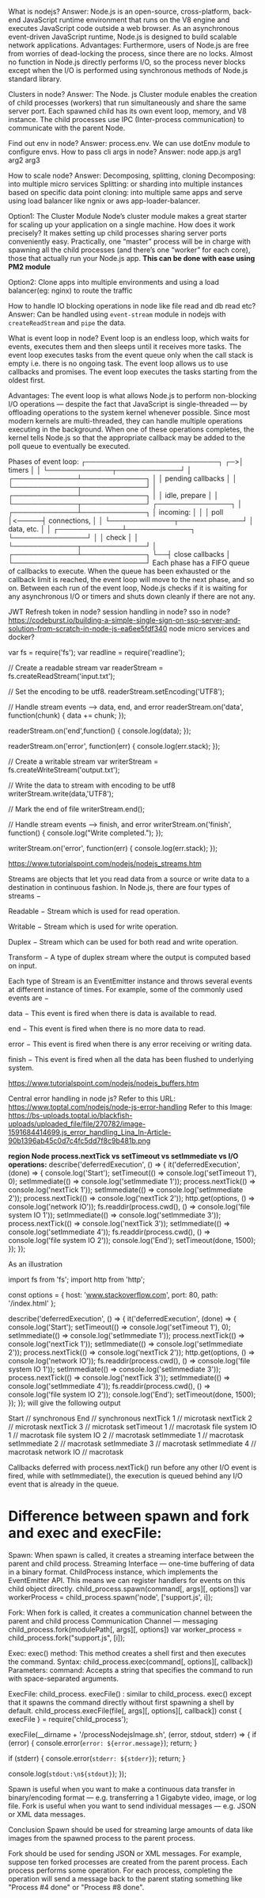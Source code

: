 What is nodejs?
Answer:
Node.js is an open-source, cross-platform, back-end JavaScript runtime environment that runs on the V8 engine and executes JavaScript code outside a web browser.
As an asynchronous event-driven JavaScript runtime, Node.js is designed to build scalable network applications.
Advantages:
Furthermore, users of Node.js are free from worries of dead-locking the process, since there are no locks.
Almost no function in Node.js directly performs I/O, so the process never blocks except when the I/O is performed using synchronous methods of Node.js standard library.

Clusters in node?
Answer:
The Node. js Cluster module enables the creation of child processes (workers) that run simultaneously and share the same server port. Each spawned child has its own event loop, memory, and V8 instance. The child processes use IPC (Inter-process communication) to communicate with the parent Node.

Find out env in node? Answer: process.env. We can use dotEnv module to configure envs.
How to pass cli args in node? Answer: node app.js arg1 arg2 arg3

How to scale node?
Answer: Decomposing, splitting, cloning
Decomposing: into multiple micro services
Splitting: or sharding into multiple instances based on specific data point
cloning: into multiple same apps and serve using load balancer like ngnix or aws app-loader-balancer.

Option1:
The Cluster Module
Node’s cluster module makes a great starter for scaling up your application on a single machine.
How does it work precisely?
It makes setting up child processes sharing server ports conveniently easy.
Practically, one “master” process will be in charge with spawning all the child processes (and there’s one “worker” for each core), those that actually run your Node.js app.
**This can be done with ease using PM2 module**

Option2:
Clone apps into multiple environments and using a load balancer(eg: nginx) to route the traffic

How to handle IO blocking operations in node like file read and db read etc?
Answer: Can be handled using `event-stream` module in nodejs with `createReadStream` and `pipe` the data.

What is event loop in node?
Event loop is an endless loop, which waits for events, executes them and then sleeps until it receives more tasks.
The event loop executes tasks from the event queue only when the call stack is empty i.e. there is no ongoing task.
The event loop allows us to use callbacks and promises.
The event loop executes the tasks starting from the oldest first.

Advantages:
The event loop is what allows Node.js to perform non-blocking I/O operations — despite the fact that JavaScript is single-threaded — by offloading operations to the system kernel whenever possible.
Since most modern kernels are multi-threaded, they can handle multiple operations executing in the background. When one of these operations completes, the kernel tells Node.js so that the appropriate callback may be added to the poll queue to eventually be executed.

Phases of event loop:
  ┌───────────────────────────┐
┌─>│           timers          │
│  └─────────────┬─────────────┘
│  ┌─────────────┴─────────────┐
│  │     pending callbacks     │
│  └─────────────┬─────────────┘
│  ┌─────────────┴─────────────┐
│  │       idle, prepare       │
│  └─────────────┬─────────────┘      ┌───────────────┐
│  ┌─────────────┴─────────────┐      │   incoming:   │
│  │           poll            │<─────┤  connections, │
│  └─────────────┬─────────────┘      │   data, etc.  │
│  ┌─────────────┴─────────────┐      └───────────────┘
│  │           check           │
│  └─────────────┬─────────────┘
│  ┌─────────────┴─────────────┐
└──┤      close callbacks      │
   └───────────────────────────┘
   Each phase has a FIFO queue of callbacks to execute.
   When the queue has been exhausted or the callback limit is reached, the event loop will move to the next phase, and so on.
   Between each run of the event loop, Node.js checks if it is waiting for any asynchronous I/O or timers and shuts down cleanly if there are not any.


JWT Refresh token in node?
session handling in node?
sso in node? https://codeburst.io/building-a-simple-single-sign-on-sso-server-and-solution-from-scratch-in-node-js-ea6ee5fdf340
node micro services and docker?

<!-- #region  File streams in node? or How to read a large file in node?-->
<!-- READ -->

var fs = require('fs');
var readline = require('readline');

// Create a readable stream
var readerStream = fs.createReadStream('input.txt');

// Set the encoding to be utf8.
readerStream.setEncoding('UTF8');

// Handle stream events --> data, end, and error
readerStream.on('data', function(chunk) {
data += chunk;
});

readerStream.on('end',function() {
console.log(data);
});

readerStream.on('error', function(err) {
console.log(err.stack);
});

<!-- WRITE -->

// Create a writable stream
var writerStream = fs.createWriteStream('output.txt');

// Write the data to stream with encoding to be utf8
writerStream.write(data,'UTF8');

// Mark the end of file
writerStream.end();

// Handle stream events --> finish, and error
writerStream.on('finish', function() {
console.log("Write completed.");
});

writerStream.on('error', function(err) {
console.log(err.stack);
});

<!-- #region Types of Streams# -->

https://www.tutorialspoint.com/nodejs/nodejs_streams.htm

Streams are objects that let you read data from a source or write data to a destination in continuous fashion. In
Node.js, there are four types of streams −

Readable − Stream which is used for read operation.

Writable − Stream which is used for write operation.

Duplex − Stream which can be used for both read and write operation.

Transform − A type of duplex stream where the output is computed based on input.

Each type of Stream is an EventEmitter instance and throws several events at different instance of times. For example,
some of the commonly used events are −

data − This event is fired when there is data is available to read.

end − This event is fired when there is no more data to read.

error − This event is fired when there is any error receiving or writing data.

finish − This event is fired when all the data has been flushed to underlying system.

<!-- #endregion -->

<!-- #region  -->

https://www.tutorialspoint.com/nodejs/nodejs_buffers.htm

Central error handling in node js?
Refer to this URL: https://www.toptal.com/nodejs/node-js-error-handling
Refer to this Image:
https://bs-uploads.toptal.io/blackfish-uploads/uploaded_file/file/270782/image-1591684414699.js_error_handling_Lina_In-Article-90b1396ab45c0d7c4fc5dd7f8c9b481b.png

<!-- #region Node process.nextTick vs setTimeout vs setImmediate vs I/O operations:  -->
**region Node process.nextTick vs setTimeout vs setImmediate vs I/O operations:**
describe('deferredExecution', () => {
  it('deferredExecution', (done) => {
    console.log('Start');
    setTimeout(() => console.log('setTimeout 1'), 0);
    setImmediate(() => console.log('setImmediate 1'));
    process.nextTick(() => console.log('nextTick 1'));
    setImmediate(() => console.log('setImmediate 2'));
    process.nextTick(() => console.log('nextTick 2'));
    http.get(options, () => console.log('network IO'));
    fs.readdir(process.cwd(), () => console.log('file system IO 1'));
    setImmediate(() => console.log('setImmediate 3'));
    process.nextTick(() => console.log('nextTick 3'));
    setImmediate(() => console.log('setImmediate 4'));
    fs.readdir(process.cwd(), () => console.log('file system IO 2'));
    console.log('End');
    setTimeout(done, 1500);
  });
});

As an illustration

import fs from 'fs';
import http from 'http';

const options = {
  host: 'www.stackoverflow.com',
  port: 80,
  path: '/index.html'
};

describe('deferredExecution', () => {
  it('deferredExecution', (done) => {
    console.log('Start');
    setTimeout(() => console.log('setTimeout 1'), 0);
    setImmediate(() => console.log('setImmediate 1'));
    process.nextTick(() => console.log('nextTick 1'));
    setImmediate(() => console.log('setImmediate 2'));
    process.nextTick(() => console.log('nextTick 2'));
    http.get(options, () => console.log('network IO'));
    fs.readdir(process.cwd(), () => console.log('file system IO 1'));
    setImmediate(() => console.log('setImmediate 3'));
    process.nextTick(() => console.log('nextTick 3'));
    setImmediate(() => console.log('setImmediate 4'));
    fs.readdir(process.cwd(), () => console.log('file system IO 2'));
    console.log('End');
    setTimeout(done, 1500);
  });
});
will give the following output

Start // synchronous
End // synchronous
nextTick 1 // microtask
nextTick 2 // microtask
nextTick 3 // microtask
setTimeout 1 // macrotask
file system IO 1 // macrotask
file system IO 2 // macrotask
setImmediate 1 // macrotask
setImmediate 2 // macrotask
setImmediate 3 // macrotask
setImmediate 4 // macrotask
network IO // macrotask

Callbacks deferred with process.nextTick() run before any other I/O event is fired, while with setImmediate(), the execution is queued behind any I/O event that is already in the queue.


Difference between spawn and fork and exec and execFile:
=======================================================
Spawn:
When spawn is called, it creates a streaming interface between the parent and child process. Streaming Interface — one-time buffering of data in a binary format. ChildProcess instance, which implements the EventEmitter API. This means we can register handlers for events on this child object directly.
child_process.spawn(command[, args][, options])
var workerProcess = child_process.spawn('node', ['support.js', i]);

Fork:
When fork is called, it creates a communication channel between the parent and child process Communication Channel — messaging
child_process.fork(modulePath[, args][, options])
 var worker_process = child_process.fork("support.js", [i]);

Exec:
exec() method: This method creates a shell first and then executes the command.
Syntax: child_process.exec(command[, options][, callback]) Parameters: command: Accepts a string that specifies the command to run with space-separated arguments.

ExecFile:
child_process. execFile() : similar to child_process. exec() except that it spawns the command directly without first spawning a shell by default.
child_process.execFile(file[, args][, options][, callback])
const { execFile } = require('child_process');

execFile(__dirname + '/processNodejsImage.sh', (error, stdout, stderr) => {
  if (error) {
    console.error(`error: ${error.message}`);
    return;
  }

  if (stderr) {
    console.error(`stderr: ${stderr}`);
    return;
  }

  console.log(`stdout:\n${stdout}`);
});


Spawn is useful when you want to make a continuous data transfer in binary/encoding format — e.g. transferring a 1 Gigabyte video,
image, or log file.
Fork is useful when you want to send individual messages — e.g. JSON or XML data messages.

Conclusion
Spawn should be used for streaming large amounts of data like images from the spawned process to the parent process.

Fork should be used for sending JSON or XML messages. For example, suppose ten forked processes are created from the parent process. Each process performs some operation. For each process, completing the operation will send a message back to the parent stating something like "Process #4 done" or "Process #8 done".

<!-- #endregion -->



<!-- #endregion -->


